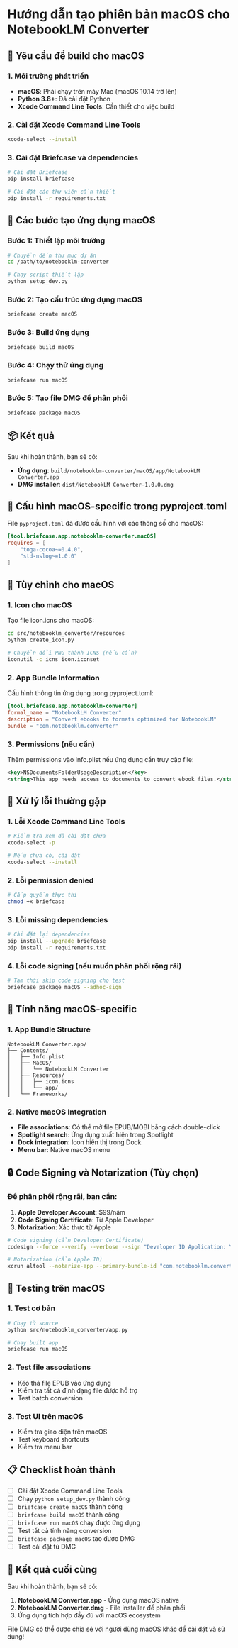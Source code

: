 # Hướng dẫn tạo phiên bản macOS cho NotebookLM Converter

## 🍎 Yêu cầu để build cho macOS

### 1. Môi trường phát triển
- **macOS**: Phải chạy trên máy Mac (macOS 10.14 trở lên)
- **Python 3.8+**: Đã cài đặt Python
- **Xcode Command Line Tools**: Cần thiết cho việc build

### 2. Cài đặt Xcode Command Line Tools
```bash
xcode-select --install
```

### 3. Cài đặt Briefcase và dependencies
```bash
# Cài đặt Briefcase
pip install briefcase

# Cài đặt các thư viện cần thiết
pip install -r requirements.txt
```

## 🚀 Các bước tạo ứng dụng macOS

### Bước 1: Thiết lập môi trường
```bash
# Chuyển đến thư mục dự án
cd /path/to/notebooklm-converter

# Chạy script thiết lập
python setup_dev.py
```

### Bước 2: Tạo cấu trúc ứng dụng macOS
```bash
briefcase create macOS
```

### Bước 3: Build ứng dụng
```bash
briefcase build macOS
```

### Bước 4: Chạy thử ứng dụng
```bash
briefcase run macOS
```

### Bước 5: Tạo file DMG để phân phối
```bash
briefcase package macOS
```

## 📦 Kết quả

Sau khi hoàn thành, bạn sẽ có:
- **Ứng dụng**: `build/notebooklm-converter/macOS/app/NotebookLM Converter.app`
- **DMG installer**: `dist/NotebookLM Converter-1.0.0.dmg`

## 🔧 Cấu hình macOS-specific trong pyproject.toml

File `pyproject.toml` đã được cấu hình với các thông số cho macOS:

```toml
[tool.briefcase.app.notebooklm-converter.macOS]
requires = [
    "toga-cocoa~=0.4.0",
    "std-nslog~=1.0.0"
]
```

## 🎨 Tùy chỉnh cho macOS

### 1. Icon cho macOS
Tạo file icon.icns cho macOS:
```bash
cd src/notebooklm_converter/resources
python create_icon.py

# Chuyển đổi PNG thành ICNS (nếu cần)
iconutil -c icns icon.iconset
```

### 2. App Bundle Information
Cấu hình thông tin ứng dụng trong pyproject.toml:
```toml
[tool.briefcase.app.notebooklm-converter]
formal_name = "NotebookLM Converter"
description = "Convert ebooks to formats optimized for NotebookLM"
bundle = "com.notebooklm.converter"
```

### 3. Permissions (nếu cần)
Thêm permissions vào Info.plist nếu ứng dụng cần truy cập file:
```xml
<key>NSDocumentsFolderUsageDescription</key>
<string>This app needs access to documents to convert ebook files.</string>
```

## 🚨 Xử lý lỗi thường gặp

### 1. Lỗi Xcode Command Line Tools
```bash
# Kiểm tra xem đã cài đặt chưa
xcode-select -p

# Nếu chưa có, cài đặt
xcode-select --install
```

### 2. Lỗi permission denied
```bash
# Cấp quyền thực thi
chmod +x briefcase
```

### 3. Lỗi missing dependencies
```bash
# Cài đặt lại dependencies
pip install --upgrade briefcase
pip install -r requirements.txt
```

### 4. Lỗi code signing (nếu muốn phân phối rộng rãi)
```bash
# Tạm thời skip code signing cho test
briefcase package macOS --adhoc-sign
```

## 📱 Tính năng macOS-specific

### 1. App Bundle Structure
```
NotebookLM Converter.app/
├── Contents/
│   ├── Info.plist
│   ├── MacOS/
│   │   └── NotebookLM Converter
│   ├── Resources/
│   │   ├── icon.icns
│   │   └── app/
│   └── Frameworks/
```

### 2. Native macOS Integration
- **File associations**: Có thể mở file EPUB/MOBI bằng cách double-click
- **Spotlight search**: Ứng dụng xuất hiện trong Spotlight
- **Dock integration**: Icon hiển thị trong Dock
- **Menu bar**: Native macOS menu

## 🔒 Code Signing và Notarization (Tùy chọn)

### Để phân phối rộng rãi, bạn cần:

1. **Apple Developer Account**: $99/năm
2. **Code Signing Certificate**: Từ Apple Developer
3. **Notarization**: Xác thực từ Apple

```bash
# Code signing (cần Developer Certificate)
codesign --force --verify --verbose --sign "Developer ID Application: Your Name" "NotebookLM Converter.app"

# Notarization (cần Apple ID)
xcrun altool --notarize-app --primary-bundle-id "com.notebooklm.converter" --username "your@apple.id" --password "@keychain:AC_PASSWORD" --file "NotebookLM Converter.dmg"
```

## 🎯 Testing trên macOS

### 1. Test cơ bản
```bash
# Chạy từ source
python src/notebooklm_converter/app.py

# Chạy built app
briefcase run macOS
```

### 2. Test file associations
- Kéo thả file EPUB vào ứng dụng
- Kiểm tra tất cả định dạng file được hỗ trợ
- Test batch conversion

### 3. Test UI trên macOS
- Kiểm tra giao diện trên macOS
- Test keyboard shortcuts
- Kiểm tra menu bar

## 📋 Checklist hoàn thành

- [ ] Cài đặt Xcode Command Line Tools
- [ ] Chạy `python setup_dev.py` thành công
- [ ] `briefcase create macOS` thành công
- [ ] `briefcase build macOS` thành công  
- [ ] `briefcase run macOS` chạy được ứng dụng
- [ ] Test tất cả tính năng conversion
- [ ] `briefcase package macOS` tạo được DMG
- [ ] Test cài đặt từ DMG

## 🎉 Kết quả cuối cùng

Sau khi hoàn thành, bạn sẽ có:
1. **NotebookLM Converter.app** - Ứng dụng macOS native
2. **NotebookLM Converter.dmg** - File installer để phân phối
3. Ứng dụng tích hợp đầy đủ với macOS ecosystem

File DMG có thể được chia sẻ với người dùng macOS khác để cài đặt và sử dụng!
